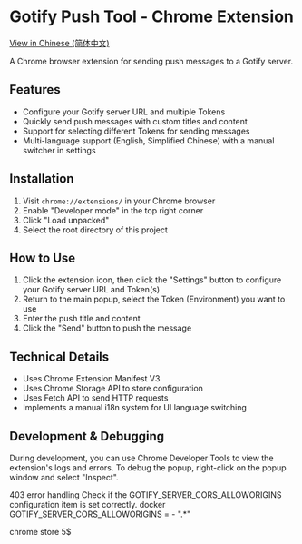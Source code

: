 # Gotify Push Tool - Chrome Extension

[View in Chinese (简体中文)](README_zh-CN.md)

A Chrome browser extension for sending push messages to a Gotify server.

## Features

- Configure your Gotify server URL and multiple Tokens
- Quickly send push messages with custom titles and content
- Support for selecting different Tokens for sending messages
- Multi-language support (English, Simplified Chinese) with a manual switcher in settings

## Installation

1. Visit `chrome://extensions/` in your Chrome browser
2. Enable "Developer mode" in the top right corner
3. Click "Load unpacked"
4. Select the root directory of this project

## How to Use

1. Click the extension icon, then click the "Settings" button to configure your Gotify server URL and Token(s)
2. Return to the main popup, select the Token (Environment) you want to use
3. Enter the push title and content
4. Click the "Send" button to push the message

## Technical Details

- Uses Chrome Extension Manifest V3
- Uses Chrome Storage API to store configuration
- Uses Fetch API to send HTTP requests
- Implements a manual i18n system for UI language switching

## Development & Debugging

During development, you can use Chrome Developer Tools to view the extension's logs and errors. To debug the popup, right-click on the popup window and select "Inspect".

403 error handling
Check if the GOTIFY_SERVER_CORS_ALLOWORIGINS configuration item is set correctly.
docker GOTIFY_SERVER_CORS_ALLOWORIGINS = - ".\*"

chrome store 5$
